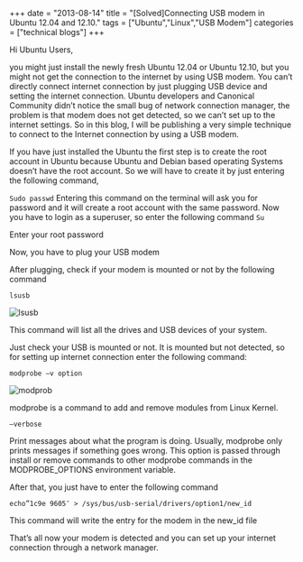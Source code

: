 +++
date = "2013-08-14"
title = "[Solved]Connecting USB modem in Ubuntu 12.04 and 12.10."
tags = ["Ubuntu","Linux","USB Modem"]
categories = ["technical blogs"]
+++

Hi Ubuntu Users, 

you might just install the newly fresh Ubuntu 12.04 or Ubuntu 12.10, but you might not get the connection to the internet by using USB modem. You can’t directly connect internet connection by just plugging USB device and setting the internet connection. Ubuntu developers and Canonical Community didn’t notice the small bug of network connection manager, the problem is that modem does not get detected, so we can’t set up to the internet settings. So in this blog, I will be publishing a very simple technique to connect to the Internet connection by using a USB modem.

If you have just installed the Ubuntu the first step is to create the root account in Ubuntu because Ubuntu and Debian based operating Systems doesn’t have the root account. So we will have to create it by just entering the following command,

`Sudo passwd` Entering this command on the terminal will ask you for password and it will create a root account with the same password. Now you have to login as a superuser, so enter the following command `Su`

Enter your root password

Now, you have to plug your USB modem

After plugging, check if your modem is mounted or not by the following command

`lsusb` 

![lsusb](/images/lsusb.png)

This command will list all the drives and USB devices of your system.

Just check your USB is mounted or not. It is mounted but not detected, so for setting up internet connection enter the following command:

`modprobe –v option`

![modprob](/images/modprobe.png)

modprobe is a command to add and remove modules from Linux Kernel.

`–verbose`

Print messages about what the program is doing. Usually, modprobe only prints messages if something goes wrong. This option is passed through install or remove commands to other modprobe commands in the MODPROBE_OPTIONS environment variable.

After that, you just have to enter the following command

`echo”1c9e 9605″ > /sys/bus/usb-serial/drivers/option1/new_id`

This command will write the entry for the modem in the new_id file

That’s all now your modem is detected and you can set up your internet connection through a network manager.

